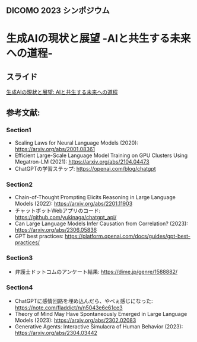 ## DICOMO 2023 シンポジウム
# 生成AIの現状と展望 -AIと共生する未来への道程-

## スライド
[生成AIの現状と展望: AIと共生する未来への道程](https://speakerdeck.com/yukinaga/sheng-cheng-ainoxian-zhuang-tozhan-wang-aitogong-sheng-suruwei-lai-henodao-cheng)

## 参考文献:

### Section1
* Scaling Laws for Neural Language Models (2020): https://arxiv.org/abs/2001.08361
* Efficient Large-Scale Language Model Training on GPU Clusters Using Megatron-LM (2021): https://arxiv.org/abs/2104.04473
* ChatGPTの学習ステップ: https://openai.com/blog/chatgpt

### Section2
* Chain-of-Thought Prompting Elicits Reasoning in Large Language Models (2022): https://arxiv.org/abs/2201.11903
* チャットボットWebアプリのコード: https://github.com/yukinaga/chatgpt_api/
* Can Large Language Models Infer Causation from Correlation? (2023): https://arxiv.org/abs/2306.05836
* GPT best practices: https://platform.openai.com/docs/guides/gpt-best-practices/

### Section3
* 弁護士ドットコムのアンケート結果: https://dime.jp/genre/1588882/

### Section4
* ChatGPTに感情回路を埋め込んだら、やべぇ感じになった: https://note.com/fladdict/n/n5043e6e61ce3
* Theory of Mind May Have Spontaneously Emerged in Large Language Models (2023): https://arxiv.org/abs/2302.02083
* Generative Agents: Interactive Simulacra of Human Behavior (2023): https://arxiv.org/abs/2304.03442
